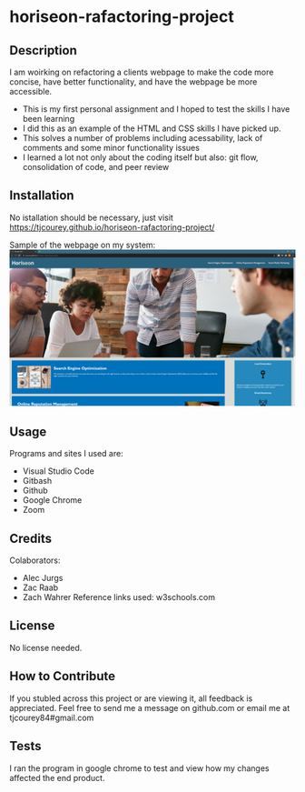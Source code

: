 # horiseon-rafactoring-project

## Description

I am woirking on refactoring a clients webpage to make the code more concise, have better functionality, and have the webpage be more accessible.

- This is my first personal assignment and I hoped to test the skills I have been learning
- I did this as an example of the HTML and CSS skills I have picked up.
- This solves a number of problems including acessability, lack of comments and some minor functionality issues
- I learned a lot not only about the coding itself but also: git flow, consolidation of code, and peer review

## Installation

No istallation should be necessary, just visit https://tjcourey.github.io/horiseon-rafactoring-project/

Sample of the webpage on my system:
![working page](assets/images/Horiseon-working.png)

## Usage

Programs and sites I used are:

- Visual Studio Code
- Gitbash
- Github
- Google Chrome
- Zoom

## Credits

Colaborators:

- Alec Jurgs
- Zac Raab
- Zach Wahrer
  Reference links used:
  w3schools.com

## License

No license needed.

## How to Contribute

If you stubled across this project or are viewing it, all feedback is appreciated. Feel free to send me a message on github.com or email me at tjcourey84#gmail.com

## Tests

I ran the program in google chrome to test and view how my changes affected the end product.
